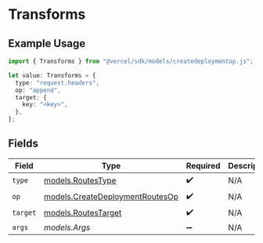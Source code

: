 # Transforms

## Example Usage

```typescript
import { Transforms } from "@vercel/sdk/models/createdeploymentop.js";

let value: Transforms = {
  type: "request.headers",
  op: "append",
  target: {
    key: "<key>",
  },
};
```

## Fields

| Field                                                                    | Type                                                                     | Required                                                                 | Description                                                              |
| ------------------------------------------------------------------------ | ------------------------------------------------------------------------ | ------------------------------------------------------------------------ | ------------------------------------------------------------------------ |
| `type`                                                                   | [models.RoutesType](../models/routestype.md)                             | :heavy_check_mark:                                                       | N/A                                                                      |
| `op`                                                                     | [models.CreateDeploymentRoutesOp](../models/createdeploymentroutesop.md) | :heavy_check_mark:                                                       | N/A                                                                      |
| `target`                                                                 | [models.RoutesTarget](../models/routestarget.md)                         | :heavy_check_mark:                                                       | N/A                                                                      |
| `args`                                                                   | *models.Args*                                                            | :heavy_minus_sign:                                                       | N/A                                                                      |